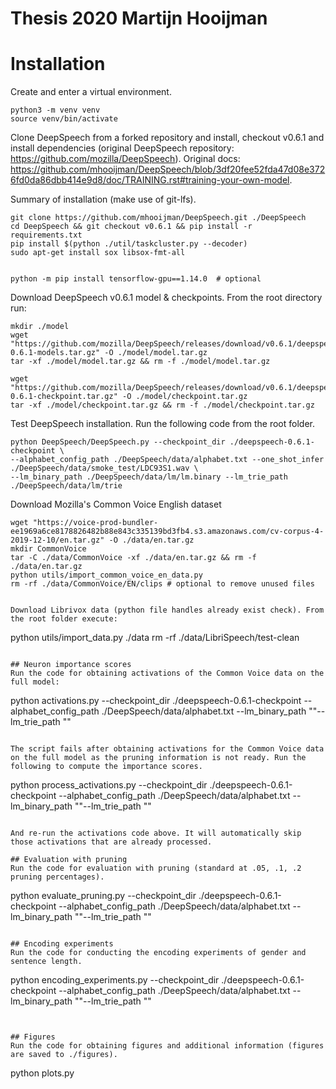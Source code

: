# Thesis 2020 Martijn Hooijman

# Installation

Create and enter a virtual environment.
```
python3 -m venv venv
source venv/bin/activate
```

Clone DeepSpeech from a forked repository and install, checkout v0.6.1 and install dependencies (original DeepSpeech repository: https://github.com/mozilla/DeepSpeech). Original docs: https://github.com/mhooijman/DeepSpeech/blob/3df20fee52fda47d08e3726fd0da86dbb414e9d8/doc/TRAINING.rst#training-your-own-model.

Summary of installation (make use of git-lfs).
```
git clone https://github.com/mhooijman/DeepSpeech.git ./DeepSpeech
cd DeepSpeech && git checkout v0.6.1 && pip install -r requirements.txt
pip install $(python ./util/taskcluster.py --decoder)
sudo apt-get install sox libsox-fmt-all


python -m pip install tensorflow-gpu==1.14.0  # optional
```

Download DeepSpeech v0.6.1 model & checkpoints. From the root directory run:
```
mkdir ./model
wget "https://github.com/mozilla/DeepSpeech/releases/download/v0.6.1/deepspeech-0.6.1-models.tar.gz" -O ./model/model.tar.gz
tar -xf ./model/model.tar.gz && rm -f ./model/model.tar.gz

wget "https://github.com/mozilla/DeepSpeech/releases/download/v0.6.1/deepspeech-0.6.1-checkpoint.tar.gz" -O ./model/checkpoint.tar.gz
tar -xf ./model/checkpoint.tar.gz && rm -f ./model/checkpoint.tar.gz
```

Test DeepSpeech installation. Run the following code from the root folder.
```
python DeepSpeech/DeepSpeech.py --checkpoint_dir ./deepspeech-0.6.1-checkpoint \
--alphabet_config_path ./DeepSpeech/data/alphabet.txt --one_shot_infer ./DeepSpeech/data/smoke_test/LDC93S1.wav \
--lm_binary_path ./DeepSpeech/data/lm/lm.binary --lm_trie_path ./DeepSpeech/data/lm/trie
```


Download Mozilla's Common Voice English dataset
```
wget "https://voice-prod-bundler-ee1969a6ce8178826482b88e843c335139bd3fb4.s3.amazonaws.com/cv-corpus-4-2019-12-10/en.tar.gz" -O ./data/en.tar.gz
mkdir CommonVoice
tar -C ./data/CommonVoice -xf ./data/en.tar.gz && rm -f ./data/en.tar.gz
python utils/import_common_voice_en_data.py
rm -rf ./data/CommonVoice/EN/clips # optional to remove unused files


Download Librivox data (python file handles already exist check). From the root folder execute:
```
python utils/import_data.py ./data
rm -rf ./data/LibriSpeech/test-clean
```

## Neuron importance scores
Run the code for obtaining activations of the Common Voice data on the full model:
```
python activations.py --checkpoint_dir ./deepspeech-0.6.1-checkpoint --alphabet_config_path ./DeepSpeech/data/alphabet.txt --lm_binary_path ""--lm_trie_path ""
```

The script fails after obtaining activations for the Common Voice data on the full model as the pruning information is not ready. Run the following to compute the importance scores.
```
python process_activations.py --checkpoint_dir ./deepspeech-0.6.1-checkpoint --alphabet_config_path ./DeepSpeech/data/alphabet.txt --lm_binary_path ""--lm_trie_path ""
```

And re-run the activations code above. It will automatically skip those activations that are already processed.

## Evaluation with pruning
Run the code for evaluation with pruning (standard at .05, .1, .2 pruning percentages).
```
python evaluate_pruning.py --checkpoint_dir ./deepspeech-0.6.1-checkpoint --alphabet_config_path ./DeepSpeech/data/alphabet.txt --lm_binary_path ""--lm_trie_path ""
```

## Encoding experiments
Run the code for conducting the encoding experiments of gender and sentence length.
```
python encoding_experiments.py --checkpoint_dir ./deepspeech-0.6.1-checkpoint --alphabet_config_path ./DeepSpeech/data/alphabet.txt --lm_binary_path ""--lm_trie_path ""
```


## Figures
Run the code for obtaining figures and additional information (figures are saved to ./figures).
```
python plots.py
```
















